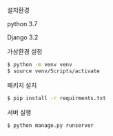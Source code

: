 설치환경

python 3.7

Django 3.2



가상환경 설정

```bash
$ python -m venv venv
$ source venv/Scripts/activate
```



패키지 설치

```bash
$ pip install -r requirments.txt
```



서버 실행

```bash
$ python manage.py runserver
```





